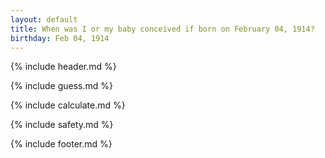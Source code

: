 ```yaml
---
layout: default
title: When was I or my baby conceived if born on February 04, 1914?
birthday: Feb 04, 1914
---
```


{% include header.md %}

{% include guess.md %}

{% include calculate.md %}

{% include safety.md %}

{% include footer.md %}



